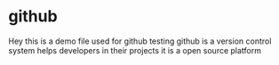 # github
Hey this is a demo file used for github testing 
github is a version control system helps developers in their projects
it is a open source platform
